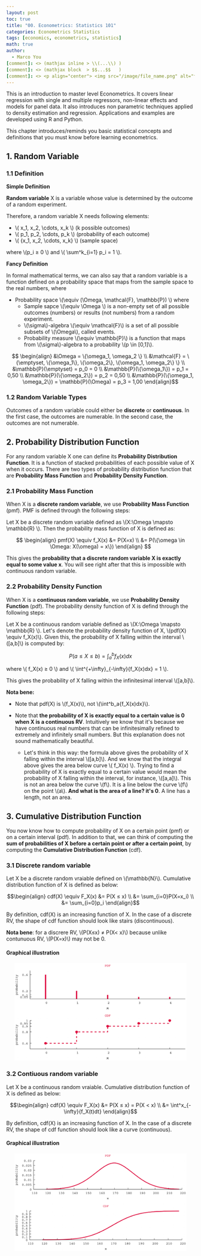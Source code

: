 ```yaml
---
layout: post
toc: true
title: "00. Econometrics: Statistics 101"
categories: Econometrics Statistics
tags: [economics, econometrics, statistics]
math: true
author:
  - Marco You
[comment]: <> (mathjax inline > \\(...\\) )
[comment]: <> (mathjax block  > $$...$$   )
[comment]: <> <p align="center"> <img src="/image/file_name.png" alt="file_name" width="460" height="260"> </p>
---
```


This is an introduction to master level Econometrics. It covers linear regression with single and multiple regressors, non-linear effects and models for panel data. It also introduces non parametric techniques applied to density estimation and regression. Applications and examples are developed using R and Python.

This chapter introduces/reminds you basic statistical concepts and definitions that you must know before learning econometrics.

## 1. Random Variable

### 1.1 Definition

**Simple Definition**

**Random variable** X is a variable whose value is determined by the outcome of a random experiment.

Therefore, a random variable X needs following elements:

- \\( x_1, x_2, \cdots, x_k \\) (k possible outcomes)
- \\( p_1, p_2, \cdots, p_k \\) (probability of each outcome)
- \\( \{x_1, x_2, \cdots, x_k\} \\) (sample space)

where \\(p_i ≥ 0 \\) and \\( \sum^k_{i=1} p_i = 1 \\).

**Fancy Definition**

In formal mathematical terms, we can also say that a random variable is a function defined on a probability space that maps from the sample space to the real numbers, where

- Probability space \\(\equiv (\Omega, \mathcal{F}, \mathbb{P}) \\) where
  - Sample sapce \\(\equiv \Omega \\) is a non-empty set of all possible outcomes (numbers) or results (not numbers) from a random experiment.
  - \\(\sigma\\)-algebra \\(\equiv \mathcal{F}\\) is a set of all possible subsets of \\(\Omega\\), called events. 
  - Probability measure \\(\equiv \mathbb{P}\\) is a function that maps from \\(\sigma\\)-algebra to a probability \\(p \in \[0,1\]\\).

$$ \begin{align}
&\Omega = \{\omega_1, \omega_2 \} \\
&\mathcal{F} = \{\emptyset, \{\omega_1\}, \{\omega_2\}, \{\omega_1, \omega_2\} \} \\
&\mathbb{P}(\emptyset) = p_0 = 0 \\
&\mathbb{P}(\{\omega_1\}) = p_1 = 0,50 \\
&\mathbb{P}(\{\omega_2\}) = p_2 = 0,50 \\
&\mathbb{P}(\{\omega_1, \omega_2\}) = \mathbb{P}(\Omega) = p_3 = 1,00
\end{align}$$

### 1.2 Random Variable Types

Outcomes of a random variable could either be **discrete** or **continuous**. In the first case, the outcomes are numerable. In the second case, the outcomes are not numerable.

## 2. Probability Distribution Function

For any random variable X one can define its **Probability Distribution Function**. It is a function of stacked probabilities of each possible value of X when it occurs. There are two types of probability distribution function that are **Probability Mass Function** and **Probability Density Function**.

### 2.1 Probability Mass Function

When X is a **discrete random variable**, we use **Probability Mass Function** (pmf). PMF is defined through the following steps:

Let X be a discrete random variable defined as \\(X:\Omega \mapsto \mathbb{R} \\). Then the probability mass function of X is defined as:

$$ \begin{align} 
pmf(X) \equiv f_X(x) &= P(X=x) \\ 
&= P(\{\omega \in \Omega: X(\omega) = x\})
\end{align} $$

This gives the **probability that a discrete random variable X is exactly equal to some value x**. You will see right after that this is impossible with continuous random variable.

### 2.2 Probability Density Function

When X is a **continuous random variable**, we use **Probability Density Function** (pdf). The probability density function of X is defind through the following steps:

Let X be a continuous random variable defined as \\(X:\Omega \mapsto \mathbb{R} \\). Let's denote the probability density function of X, \\(pdf(X) \equiv f_X(x)\\). Given this, the probability of X falling within the interval \\(\[a,b\]\\) is computed by:

$$ P(a ≤ X ≤ b) = \int^b_a{f_X(x)dx} $$

where \\( f_X(x) ≥ 0 \\) and \\( \int^{+\infty}_{-\infty}{f_X(x)dx} = 1 \\).

This gives the probability of X falling within the infinitesimal interval \\(\[a,b\]\\). 

**Nota bene:**

- Note that pdf(X) is \\(f_X(x)\\), not \\(\int^b_a{f_X(x)dx}\\).

- Note that **the probability of X is exactly equal to a certain value is 0 when X is a continuous RV**. Intuitively we know that it's because we have continuous real numbers that can be infinitesimally refined to extremely and infinitely small numbers. But this explanation does not sound mathematically beautiful.

  - Let's think in this way: the formula above gives the probability of X falling within the interval \\(\[a,b\]\\). And we know that the integral above gives the area below curve \\( f_X(x) \\). Trying to find a probability of X is exactly equal to a certain value would mean the probability of X falling within the interval, for instance, \\(\[a,a\]\\). This is not an area below the curve \\(f\\). It is a line below the curve \\(f\\) on the point \\(a\\). **And what is the area of a line? it's 0**. A line has a length, not an area.

## 3. Cumulative Distribution Function

You now know how to compute probability of X on a certain point (pmf) or on a certain interval (pdf). In addition to that, we can think of computing the **sum of probabilities of X before a certain point or after a certain point**, by computing the **Cumulative Distribution Function** (cdf).

### 3.1 Discrete random variable

Let X be a discrete random vraiable defined on \\(\mathbb{N}\\). Cumulative distribution function of X is defined as below:

$$\begin{align}
cdf(X) \equiv F_X(x) &= P(X ≤ x) \\
&= \sum_{i=0}P(X=x_i) \\
&= \sum_{i=0}p_i
\end{align}$$

By definition, cdf(X) is an increasing function of X. In the case of a discrete RV, the shape of cdf function should look like stairs (discontinuous).

**Nota bene**: for a discrere RV, \\(P(X≤x) ≠ P(X< x)\\) because unlike contunuous RV, \\(P(X=x)\\) may not be 0.

#### Graphical illustration

<p align="center">
<img src="/image/Discrete PDF CDF.png" alt="Discrete PDF CDF" width="460" height="260">
</p>

### 3.2 Contiuous random variable

Let X be a continuous random vraiable. Cumulative distribution function of X is defined as below:

$$\begin{align}
cdf(X) \equiv F_X(x) &= P(X ≤ x) = P(X < x) \\
&= \int^x_{-\infty}{f_X(t)dt}
\end{align}$$

By definition, cdf(X) is an increasing function of X. In the case of a discrete RV, the shape of cdf function should look like a curve (continuous).

#### Graphical illustration

<p align="center">
<img src="/image/Continuous PDF CDF.png" alt="Continuous PDF CDF" width="460" height="260">
</p>

